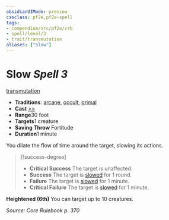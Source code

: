 ```yaml
---
obsidianUIMode: preview
cssclass: pf2e,pf2e-spell
tags:
- compendium/src/pf2e/crb
- spell/level/3
- trait/transmutation
aliases: ["Slow"]
---
```

# Slow *Spell 3*   
[transmutation](/rules/traits/transmutation.md)  

- **Traditions**: [arcane](/rules/traits/arcane.md), [occult](/rules/traits/occult.md), [primal](/rules/traits/primal.md)
- **Cast** [>>](/rules/core-rulebook/chapter-9-playing-the-game.md#Actions "Two-Action") 
- **Range**30 foot
- **Targets**1 creature
- **Saving Throw** Fortitude
- **Duration**1 minute

You dilate the flow of time around the target, slowing its actions.

> [!success-degree] 
> - **Critical Success** The target is unaffected.
> - **Success** The target is [slowed](/rules/conditions.md#Slowed) for 1 round.
> - **Failure** The target is [slowed](/rules/conditions.md#Slowed) for 1 minute.
> - **Critical Failure** The target is [slowed](/rules/conditions.md#Slowed) for 1 minute.

**Heightened (6th)** You can target up to 10 creatures.

*Source: Core Rulebook p. 370*